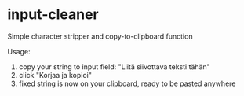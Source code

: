# input-cleaner
Simple character stripper and copy-to-clipboard function

Usage: 
1. copy your string to input field: "Liitä siivottava teksti tähän"
2. click "Korjaa ja kopioi"
3. fixed string is now on your clipboard, ready to be pasted anywhere
